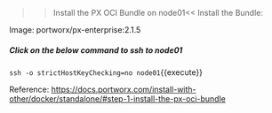 >>Install the PX OCI Bundle on node01<<
Install the Bundle:

Image: portworx/px-enterprise:2.1.5

##### Click on the below command to ssh to node01
`ssh -o strictHostKeyChecking=no node01`{{execute}}


Reference: https://docs.portworx.com/install-with-other/docker/standalone/#step-1-install-the-px-oci-bundle
